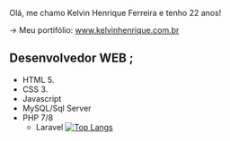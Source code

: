 Olá, me chamo Kelvin Henrique Ferreira e tenho 22 anos!

-> Meu portifólio: www.kelvinhenrique.com.br

## Desenvolvedor WEB ;
  * HTML 5.
  * CSS 3.
  * Javascript
  * MySQL/Sql Server
  * PHP 7/8
    - Laravel
[![Top Langs](https://github-readme-stats.vercel.app/api/top-langs/?username=kelvinhenri99&layout=compact)](https://github.com/anuraghazra/github-readme-stats)
